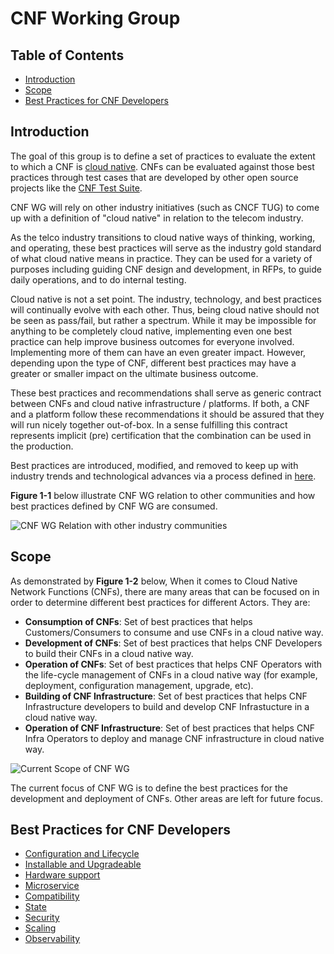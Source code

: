 # CNF Working Group

## Table of Contents

* [Introduction](#introduction)
* [Scope](#scope)
* [Best Practices for CNF Developers](#best-practices-for-cnf-developers)

## Introduction

The goal of this group is to define a set of practices to evaluate the extent to which a CNF is [cloud native](https://github.com/cloud-native-principles/cloud-native-principles). CNFs can be evaluated against those best practices through test cases that are developed by other open source projects like the [CNF Test Suite](https://github.com/cncf/cnf-testsuite#cnf-conformance-test-suite).

CNF WG will rely on other industry initiatives (such as CNCF TUG) to come up with a definition of "cloud native" in relation to the telecom industry.

As the telco industry transitions to cloud native ways of thinking, working, and operating, these best practices will serve as the industry gold standard of what cloud native means in practice. They can be used for a variety of purposes including guiding CNF design and development, in RFPs, to guide daily operations, and to do internal testing.

Cloud native is not a set point. The industry, technology, and best practices will continually evolve with each other. Thus, being cloud native should not be seen as pass/fail, but rather a spectrum. While it may be impossible for anything to be completely cloud native, implementing even one best practice can help improve business outcomes for everyone involved. Implementing more of them can have an even greater impact. However, depending upon the type of CNF, different best practices may have a greater or smaller impact on the ultimate business outcome.

These best practices and recommendations shall serve as generic contract between CNFs and cloud native infrastructure / platforms. If both, a CNF and a platform follow these recommendations it should be assured that they will run nicely together out-of-box. In a sense fulfilling this contract represents implicit (pre) certification that the combination can be used in the production.

Best practices are introduced, modified, and removed to keep up with industry trends and technological advances via a process defined in [here](../cbpps).

**Figure 1-1** below illustrate CNF WG relation to other communities and how best practices defined by CNF WG are consumed.

![CNF WG Relation with other industry communities](./figures/cnf-wg-relation.png)

## Scope

As demonstrated by **Figure 1-2** below, When it comes to Cloud Native Network Functions (CNFs), there are many areas that can be focused on in order to determine different best practices for different Actors. They are:

* **Consumption of CNFs**: Set of best practices that helps Customers/Consumers to consume and use CNFs in a cloud native way.
* **Development of CNFs**: Set of best practices that helps CNF Developers to build their CNFs in a cloud native way.
* **Operation of CNFs**: Set of best practices that helps CNF Operators with the life-cycle management of CNFs in a cloud native way (for example, deployment, configuration management, upgrade, etc).
* **Building of CNF Infrastructure**: Set of best practices that helps CNF Infrastructure developers to build and develop CNF Infrastucture in a cloud native way.
* **Operation of CNF Infrastructure**: Set of best practices that helps CNF Infra Operators to deploy and manage CNF infrastructure in cloud native way.

![Current Scope of CNF WG](./figures/cnf-wg-scope.png)

The current focus of CNF WG is to define the best practices for the development and deployment of CNFs. Other areas are left for future focus.

## Best Practices for CNF Developers

* [Configuration and Lifecycle](./best_cnf_dev.md#1.0-configuration-and-lifecycle)
* [Installable and Upgradeable](./best_cnf_dev.md#2.0-installable-and-upgradeable)
* [Hardware support](./best_cnf_dev.md#3.0-hardware-support)
* [Microservice](./best_cnf_dev.md#4.0-microservice)
* [Compatibility](./best_cnf_dev.md#5.0-compatibility)
* [State](./best_cnf_dev.md#6.0-state)
* [Security](./best_cnf_dev.md#7.0-security)
* [Scaling](./best_cnf_dev.md#8.0-scaling)
* [Observability](./best_cnf_dev.md#9.0-observability)
